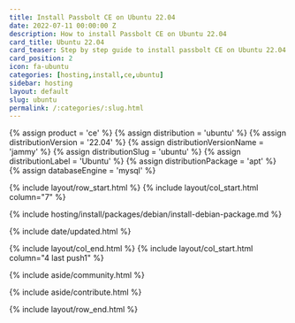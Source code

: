 ```yaml
---
title: Install Passbolt CE on Ubuntu 22.04
date: 2022-07-11 00:00:00 Z
description: How to install Passbolt CE on Ubuntu 22.04
card_title: Ubuntu 22.04
card_teaser: Step by step guide to install passbolt CE on Ubuntu 22.04
card_position: 2
icon: fa-ubuntu
categories: [hosting,install,ce,ubuntu]
sidebar: hosting
layout: default
slug: ubuntu
permalink: /:categories/:slug.html
---
```


{% assign product = 'ce' %}
{% assign distribution = 'ubuntu' %}
{% assign distributionVersion = '22.04' %}
{% assign distributionVersionName = 'jammy' %}
{% assign distributionSlug = 'ubuntu' %}
{% assign distributionLabel = 'Ubuntu' %}
{% assign distributionPackage = 'apt' %}
{% assign databaseEngine = 'mysql' %}

{% include layout/row_start.html %}
{% include layout/col_start.html column="7" %}

{% include hosting/install/packages/debian/install-debian-package.md %}

{% include date/updated.html %}

{% include layout/col_end.html %}
{% include layout/col_start.html column="4 last push1" %}

{% include aside/community.html %}

{% include aside/contribute.html %}

{% include layout/row_end.html %}


